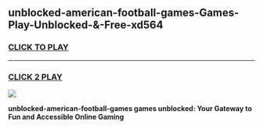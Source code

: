 
## unblocked-american-football-games-Games-Play-Unblocked-&-Free-xd564
<h3>
<a href="https://premium76.site?title=unblocked-american-football-games&ref=24A">CLICK TO PLAY</a></h3>
<hr>

<h3>
<a href="https://premium76.site?title=unblocked-american-football-games&ref=24A">CLICK 2 PLAY</a>
  
</h3>

<a href="https://premium76.site?title=unblocked-american-football-games&ref=24A"><img src="https://clearcache.store/games.png"></a>


**unblocked-american-football-games games unblocked: Your Gateway to Fun and Accessible Online Gaming**
